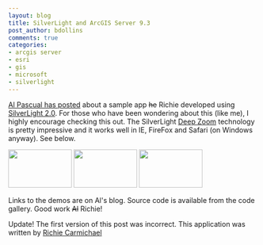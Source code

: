 ```yaml
---
layout: blog
title: SilverLight and ArcGIS Server 9.3
post_author: bdollins
comments: true
categories:
- arcgis server
- esri
- gis
- microsoft
- silverlight
---
```


<a href="http://alpascual.com/blog/al/archive/2008/08/14/esri-silverlight-control-up-on-the-code-gallery.aspx">Al Pascual has posted</a> about a sample app <del datetime="00">he</del> Richie developed using <a href="http://silverlight.net/">SilverLight 2.0</a>. For those who have been wondering about this (like me), I highly encourage checking this out. The SilverLight <a href="http://labs.live.com/Silverlight+2+Deep+Zoom.aspx">Deep Zoom</a> technology is pretty impressive and it works well in IE, FireFox and Safari (on Windows anyway). See below.

<a href="http://geobabble.files.wordpress.com/2008/08/silverlight_ie_win.png"><img alt="" class="alignnone size-thumbnail wp-image-277" height="77" src="http://geobabble.files.wordpress.com/2008/08/silverlight_ie_win.png?w=128" width="128" /></a> <a href="http://geobabble.files.wordpress.com/2008/08/silverlight_firefox_win.png"><img alt="" class="alignnone size-thumbnail wp-image-277" height="77" src="http://geobabble.files.wordpress.com/2008/08/silverlight_firefox_win.png?w=128" width="128" /></a> <a href="http://geobabble.files.wordpress.com/2008/08/silverlight_safari_win.png"><img alt="" class="alignnone size-thumbnail wp-image-279" height="77" src="http://geobabble.files.wordpress.com/2008/08/silverlight_safari_win.png?w=128" width="128" /></a>

Links to the demos are on Al's blog. Source code is available from the code gallery. Good work <del datetime="00">Al</del> Richie!

Update! The first version of this post was incorrect. This application was written by <a href="http://mrrichie.spaces.live.com/blog/cns!DD16C3F34F4D913E!1841.entry">Richie Carmichael</a>